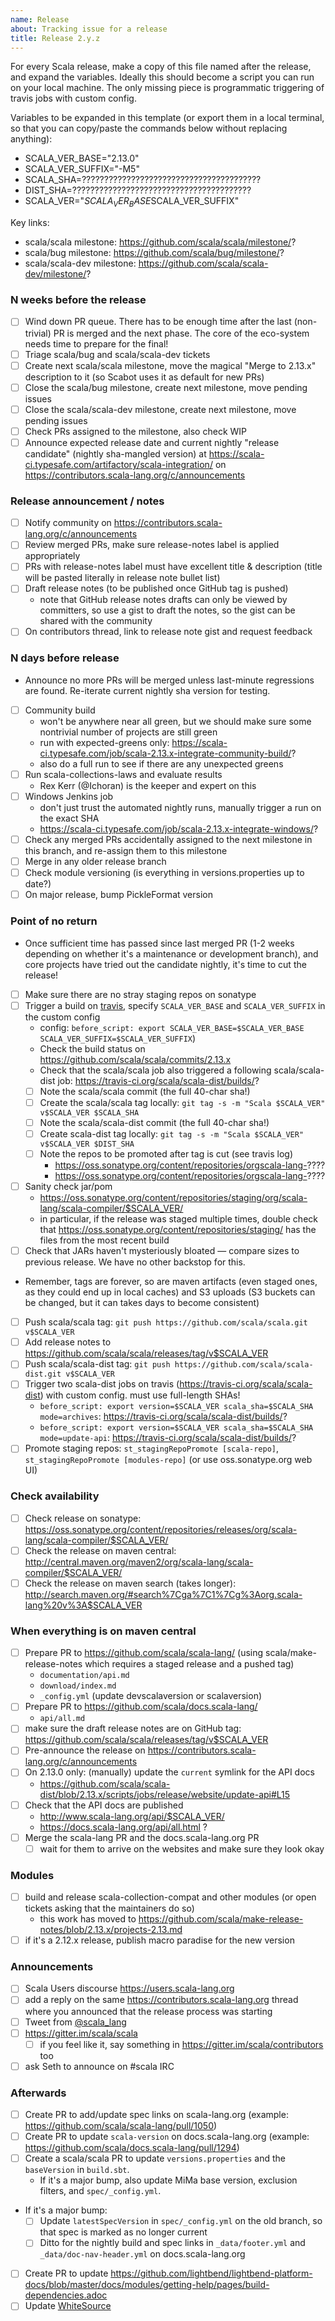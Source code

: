 ```yaml
---
name: Release
about: Tracking issue for a release
title: Release 2.y.z
---
```

For every Scala release, make a copy of this file named after the release, and expand the variables.
Ideally this should become a script you can run on your local machine. The only missing piece is programmatic triggering of travis jobs with custom config.

Variables to be expanded in this template (or export them in a local terminal, so that you can copy/paste the commands below without replacing anything):
- SCALA_VER_BASE="2.13.0"
- SCALA_VER_SUFFIX="-M5"
- SCALA_SHA=????????????????????????????????????????
- DIST_SHA=????????????????????????????????????????
- SCALA_VER="$SCALA_VER_BASE$SCALA_VER_SUFFIX"

Key links:
  - scala/scala milestone: https://github.com/scala/scala/milestone/?
  - scala/bug milestone: https://github.com/scala/bug/milestone/?
  - scala/scala-dev milestone: https://github.com/scala/scala-dev/milestone/?

### N weeks before the release
- [ ] Wind down PR queue. There has to be enough time after the last (non-trivial) PR is merged and the next phase. The core of the eco-system needs time to prepare for the final!
- [ ] Triage scala/bug and scala/scala-dev tickets
- [ ] Create next scala/scala milestone, move the magical "Merge to 2.13.x" description to it (so Scabot uses it as default for new PRs)
- [ ] Close the scala/bug milestone, create next milestone, move pending issues
- [ ] Close the scala/scala-dev milestone, create next milestone, move pending issues
- [ ] Check PRs assigned to the milestone, also check WIP
- [ ] Announce expected release date and current nightly "release candidate" (nightly sha-mangled version) at https://scala-ci.typesafe.com/artifactory/scala-integration/ on https://contributors.scala-lang.org/c/announcements

### Release announcement / notes
- [ ] Notify community on https://contributors.scala-lang.org/c/announcements
- [ ] Review merged PRs, make sure release-notes label is applied appropriately
- [ ] PRs with release-notes label must have excellent title & description (title will be pasted literally in release note bullet list)
- [ ] Draft release notes (to be published once GitHub tag is pushed)
  - note that GitHub release notes drafts can only be viewed by committers, so use a gist to draft the notes, so the gist can be shared with the community
- [ ] On contributors thread, link to release note gist and request feedback

### N days before release
- Announce no more PRs will be merged unless last-minute regressions are found. Re-iterate current nightly sha version for testing.
- [ ] Community build
    - won't be anywhere near all green, but we should make sure some nontrivial number of projects are still green
    - run with expected-greens only: https://scala-ci.typesafe.com/job/scala-2.13.x-integrate-community-build/?
    - also do a full run to see if there are any unexpected greens
- [ ] Run scala-collections-laws and evaluate results
    - Rex Kerr (@Ichoran) is the keeper and expert on this
- [ ] Windows Jenkins job
    - don't just trust the automated nightly runs, manually trigger a run on the exact SHA
    - https://scala-ci.typesafe.com/job/scala-2.13.x-integrate-windows/?
- [ ] Check any merged PRs accidentally assigned to the next milestone in this branch, and re-assign them to this milestone
- [ ] Merge in any older release branch
- [ ] Check module versioning (is everything in versions.properties up to date?)
- [ ] On major release, bump PickleFormat version

### Point of no return
- Once sufficient time has passed since last merged PR (1-2 weeks depending on whether it's a maintenance or development branch), and core projects have tried out the candidate nightly, it's time to cut the release!
- [ ] Make sure there are no stray staging repos on sonatype
- [ ] Trigger a build on [travis](https://travis-ci.org/scala/scala), specify `SCALA_VER_BASE` and `SCALA_VER_SUFFIX` in the custom config
  - config: `before_script: export SCALA_VER_BASE=$SCALA_VER_BASE SCALA_VER_SUFFIX=$SCALA_VER_SUFFIX`)
  - Check the build status on https://github.com/scala/scala/commits/2.13.x
  - Check that the scala/scala job also triggered a following scala/scala-dist job: https://travis-ci.org/scala/scala-dist/builds/?
  - [ ] Note the scala/scala commit (the full 40-char sha!)
  - [ ] Create the scala/scala tag locally: `git tag -s -m "Scala $SCALA_VER" v$SCALA_VER $SCALA_SHA`
  - [ ] Note the scala/scala-dist commit (the full 40-char sha!)
  - [ ] Create scala-dist tag locally: `git tag -s -m "Scala $SCALA_VER" v$SCALA_VER $DIST_SHA`
  - [ ] Note the repos to be promoted after tag is cut (see travis log)
    - https://oss.sonatype.org/content/repositories/orgscala-lang-????
    - https://oss.sonatype.org/content/repositories/orgscala-lang-????
- [ ] Sanity check jar/pom
  - https://oss.sonatype.org/content/repositories/staging/org/scala-lang/scala-compiler/$SCALA_VER/
  - in particular, if the release was staged multiple times, double check that https://oss.sonatype.org/content/repositories/staging/ has the files from the most recent build
- [ ] Check that JARs haven't mysteriously bloated — compare sizes to previous release. We have no other backstop for this.
- Remember, tags are forever, so are maven artifacts (even staged ones, as they could end up in local caches) and S3 uploads (S3 buckets can be changed, but it can takes days to become consistent)
- [ ] Push scala/scala tag: `git push https://github.com/scala/scala.git v$SCALA_VER`
- [ ] Add release notes to https://github.com/scala/scala/releases/tag/v$SCALA_VER
- [ ] Push scala/scala-dist tag: `git push https://github.com/scala/scala-dist.git v$SCALA_VER`
- [ ] Trigger two scala-dist jobs on travis (https://travis-ci.org/scala/scala-dist) with custom config. must use full-length SHAs!
  - `before_script: export version=$SCALA_VER scala_sha=$SCALA_SHA mode=archives`: https://travis-ci.org/scala/scala-dist/builds/?
  - `before_script: export version=$SCALA_VER scala_sha=$SCALA_SHA mode=update-api`: https://travis-ci.org/scala/scala-dist/builds/?
- [ ] Promote staging repos: `st_stagingRepoPromote [scala-repo]`, `st_stagingRepoPromote [modules-repo]` (or use oss.sonatype.org web UI)

### Check availability
- [ ] Check release on sonatype: https://oss.sonatype.org/content/repositories/releases/org/scala-lang/scala-compiler/$SCALA_VER/
- [ ] Check the release on maven central: http://central.maven.org/maven2/org/scala-lang/scala-compiler/$SCALA_VER/
- [ ] Check the release on maven search (takes longer): http://search.maven.org/#search%7Cga%7C1%7Cg%3Aorg.scala-lang%20v%3A$SCALA_VER

### When everything is on maven central
- [ ] Prepare PR to https://github.com/scala/scala-lang/ (using scala/make-release-notes which requires a staged release and a pushed tag)
  - `documentation/api.md`
  - `download/index.md`
  - `_config.yml` (update devscalaversion or scalaversion)
- [ ] Prepare PR to https://github.com/scala/docs.scala-lang/
  - `api/all.md`
- [ ] make sure the draft release notes are on GitHub tag: https://github.com/scala/scala/releases/tag/v$SCALA_VER
- [ ] Pre-announce the release on https://contributors.scala-lang.org/c/announcements
- [ ] On 2.13.0 only: (manually) update the `current` symlink for the API docs
  - https://github.com/scala/scala-dist/blob/2.13.x/scripts/jobs/release/website/update-api#L15
- [ ] Check that the API docs are published
  - http://www.scala-lang.org/api/$SCALA_VER/
  - https://docs.scala-lang.org/api/all.html ?
- [ ] Merge the scala-lang PR and the docs.scala-lang.org PR
  - [ ] wait for them to arrive on the websites and make sure they look okay

### Modules
- [ ] build and release scala-collection-compat and other modules (or open tickets asking that the maintainers do so)
    - this work has moved to https://github.com/scala/make-release-notes/blob/2.13.x/projects-2.13.md
- [ ] if it's a 2.12.x release, publish macro paradise for the new version

### Announcements
- [ ] Scala Users discourse https://users.scala-lang.org
- [ ] add a reply on the same https://contributors.scala-lang.org thread where you announced that the release process was starting
- [ ] Tweet from [@scala_lang](https://twitter.com/scala_lang)
- [ ] https://gitter.im/scala/scala
    - [ ] if you feel like it, say something in https://gitter.im/scala/contributors too
- [ ] ask Seth to announce on #scala IRC

### Afterwards
- [ ] Create PR to add/update spec links on scala-lang.org (example: https://github.com/scala/scala-lang/pull/1050)
- [ ] Create PR to update `scala-version` on docs.scala-lang.org (example: https://github.com/scala/docs.scala-lang/pull/1294)
- [ ] Create a scala/scala PR to update `versions.properties` and the `baseVersion` in `build.sbt`.
  - If it's a major bump, also update MiMa base version, exclusion filters, and `spec/_config.yml`.
- If it's a major bump:
  - [ ] Update `latestSpecVersion` in `spec/_config.yml` on the old branch, so that spec is marked as no longer current
  - [ ] Ditto for the nightly build and spec links in `_data/footer.yml` and `_data/doc-nav-header.yml` on docs.scala-lang.org
- [ ] Create PR to update https://github.com/lightbend/lightbend-platform-docs/blob/master/docs/modules/getting-help/pages/build-dependencies.adoc
- [ ] Update [WhiteSource](https://github.com/lightbend/scala-team/wiki/Whitesource)
